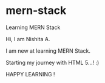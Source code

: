 # mern-stack
Learning MERN Stack

Hi, I am Nishita A.

I am new at learning MERN Stack.

Starting my journey with HTML 5...! :)

HAPPY LEARNING !
